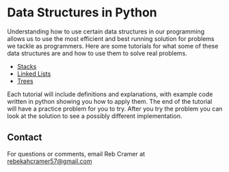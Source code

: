 # Data Structures in Python

Understanding how to use certain data structures in our programming allows us to use the most efficient and best running solution for problems we tackle as programmers. Here are some tutorials for what some of these data structures are and how to use them to solve real problems.

- [Stacks](stacks.md)
- [Linked Lists](linked_lists.md)
- [Trees](trees.md)

Each tutorial will include definitions and explanations, with example code written in python showing you how to apply them. The end of the tutorial will have a practice problem for you to try. After you try the problem you can look at the solution to see a possibly different implementation.

## Contact

For questions or comments, email Reb Cramer at rebekahcramer57@gmail.com
